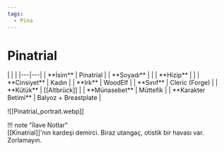 ```yaml
---
tags:
  - Pina
---  
```

# Pinatrial   
  
<div class="grid cards" markdown>  
|  |  |  
|---|---|  
| **İsim** | Pinatrial |  
| **Soyadı** |  |  
| **Hizip** |  |  
| **Cinsiyet** | Kadın |  
| **Irk** | WoodElf |  
| **Sınıf** | Cleric (Forge) |  
| **Kütük** | [[Altbrück]] |  
| **Münasebet** | Müttefik |  
| **Karakter Betimi** | Balyoz + Breastplate |  
  
![[Pinatrial_portrait.webp]]  
</div>  
  
!!! note "İlave Notlar"  
	[[Kinatrial]]'nın kardeşi demirci. Biraz utangaç, otistik bir havası var. Zorlamayın.  
